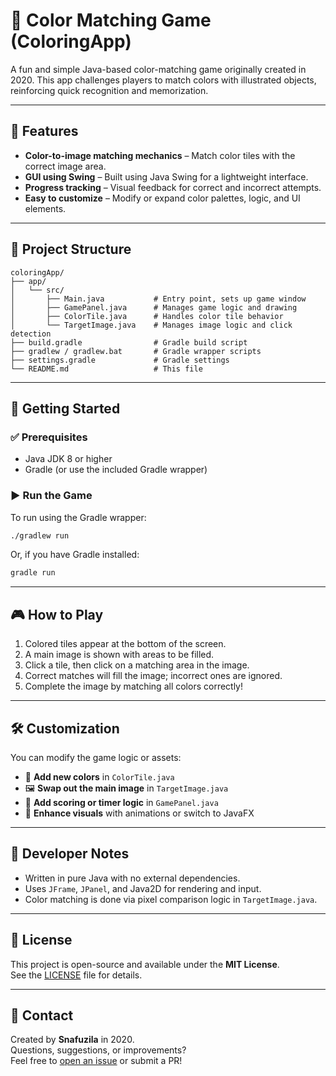 # 🎨 Color Matching Game (ColoringApp)

A fun and simple Java-based color-matching game originally created in 2020. This app challenges players to match colors with illustrated objects, reinforcing quick recognition and memorization.

---

## 🧩 Features

- **Color-to-image matching mechanics** – Match color tiles with the correct image area.
- **GUI using Swing** – Built using Java Swing for a lightweight interface.
- **Progress tracking** – Visual feedback for correct and incorrect attempts.
- **Easy to customize** – Modify or expand color palettes, logic, and UI elements.

---

## 📁 Project Structure

```
coloringApp/
├── app/
│   └── src/
│       ├── Main.java           # Entry point, sets up game window
│       ├── GamePanel.java      # Manages game logic and drawing
│       ├── ColorTile.java      # Handles color tile behavior
│       └── TargetImage.java    # Manages image logic and click detection
├── build.gradle                # Gradle build script
├── gradlew / gradlew.bat       # Gradle wrapper scripts
├── settings.gradle             # Gradle settings
└── README.md                   # This file
```

---

## 🚀 Getting Started

### ✅ Prerequisites

- Java JDK 8 or higher
- Gradle (or use the included Gradle wrapper)

### ▶️ Run the Game

To run using the Gradle wrapper:

```bash
./gradlew run
```

Or, if you have Gradle installed:

```bash
gradle run
```

---

## 🎮 How to Play

1. Colored tiles appear at the bottom of the screen.
2. A main image is shown with areas to be filled.
3. Click a tile, then click on a matching area in the image.
4. Correct matches will fill the image; incorrect ones are ignored.
5. Complete the image by matching all colors correctly!

---

## 🛠 Customization

You can modify the game logic or assets:

- 🎨 **Add new colors** in `ColorTile.java`
- 🖼️ **Swap out the main image** in `TargetImage.java`
- 🧠 **Add scoring or timer logic** in `GamePanel.java`
- 🌈 **Enhance visuals** with animations or switch to JavaFX

---

## 🧠 Developer Notes

- Written in pure Java with no external dependencies.
- Uses `JFrame`, `JPanel`, and Java2D for rendering and input.
- Color matching is done via pixel comparison logic in `TargetImage.java`.

---

## 📄 License

This project is open-source and available under the **MIT License**.  
See the [LICENSE](LICENSE) file for details.

---

## 🙋 Contact

Created by **Snafuzila** in 2020.  
Questions, suggestions, or improvements?  
Feel free to [open an issue](https://github.com/Snafuzila/coloringApp/issues) or submit a PR!
